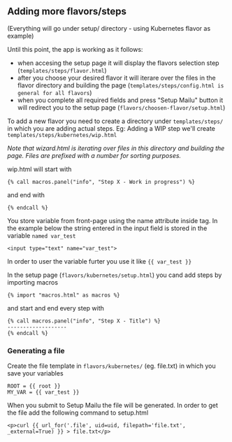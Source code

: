 ## Adding more flavors/steps
(Everything will go under setup/ directory - using Kubernetes flavor as example)

Until this point, the app is working as it follows:
- when accesing the setup page it will display the flavors selection step (`templates/steps/flavor.html`)
- after you choose your desired flavor it will iterare over the files in the flavor directory and building the page
  (`templates/steps/config.html is general for all flavors`)
- when you complete all required fields and press "Setup Mailu" button it will redirect you to the setup page (`flavors/choosen-flavor/setup.html`)
  
To add a new flavor you need to create a directory under `templates/steps/` in which you are adding actual steps.
Eg: Adding a WIP step we'll create `templates/steps/kubernetes/wip.html`

*Note that wizard.html is iterating over files in this directory and building the page. Files are prefixed with a number for sorting purposes.*

wip.html will start with

```
{% call macros.panel("info", "Step X - Work in progress") %}
``` 

and end with 
```
{% endcall %}
```

You store variable from front-page using the name attribute inside tag.
In the example below the string entered in the input field is stored in the variable `named var_test`
```
<input type="text" name="var_test">
```

In order to user the variable furter you use it like `{{ var_test }}`

In the setup page (`flavors/kubernetes/setup.html`) you cand add steps by importing macros

```
{% import "macros.html" as macros %}
```

and start and end every step with
```
{% call macros.panel("info", "Step X - Title") %}
-------------------
{% endcall %}
```

### Generating a file
Create the file template in `flavors/kubernetes/` (eg. file.txt) in which you save your variables
```
ROOT = {{ root }}
MY_VAR = {{ var_test }}
```

When you submit to Setup Mailu the file will be generated. In order to get the file add the following command to setup.html

```
<p>curl {{ url_for('.file', uid=uid, filepath='file.txt', _external=True) }} > file.txt</p>
```

